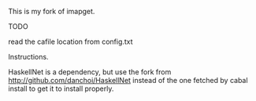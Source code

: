 

This is my fork of imapget.  


TODO

read the cafile location from config.txt


Instructions.

HaskellNet is a dependency, but use the fork from
http://github.com/danchoi/HaskellNet instead of the
one fetched by cabal install to get it to install properly.
